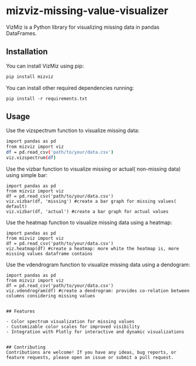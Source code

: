 # mizviz-missing-value-visualizer
VizMiz is a Python library for visualizing missing data in pandas DataFrames.

## Installation

You can install VizMiz using pip:

   ```bash
   pip install mizviz
   ```

You can install other required dependencies running:

   ```
   pip install -r requirements.txt
   ```

## Usage

Use the vizspectrum function to visualize missing data:

   ```bash
   import pandas as pd
   from mizviz import viz
   df = pd.read_csv('path/to/your/data.csv')
   viz.vizspectrum(df)
   ```

Use the vizbar function to visualize missing or actual( non-missing data) using simple bar:

   ```
   import pandas as pd
   from mizviz import viz
   df = pd.read_csv('path/to/your/data.csv')
   viz.vizbar(df, 'missing') #create a bar graph for missing values( default)
   viz.vizbar(df, 'actual') #create a bar graph for actual values
   ```

Use the heatmap function to visualize missing data using a heatmap:

   ```
   import pandas as pd
   from mizviz import viz
   df = pd.read_csv('path/to/your/data.csv')
   viz.heatmap(df) #create a heatmap: more white the heatmap is, more missing values dataframe contains
   ```

Use the vdendrogram function to visualize missing data using a dendogram:

   ```
   import pandas as pd
   from mizviz import viz
   df = pd.read_csv('path/to/your/data.csv')
   viz.vdendrogram(df) #create a dendrogram: provides co-relation between columns considering missing values


## Features

- Color spectrum visualization for missing values
- Customizable color scales for improved visibility
- Integration with Plotly for interactive and dynamic visualizations


## Contributing
Contributions are welcome! If you have any ideas, bug reports, or feature requests, please open an issue or submit a pull request.